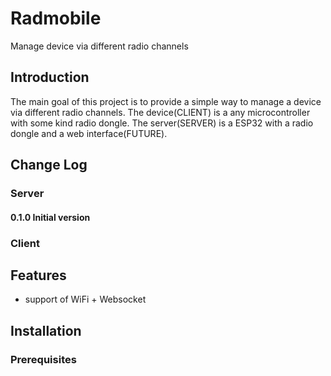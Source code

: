 # Radmobile
Manage device via different radio channels

## Introduction

The main goal of this project is to provide a simple way to manage a device via different radio channels. 
The device(CLIENT) is a any microcontroller with some kind radio dongle.
The server(SERVER) is a ESP32 with a radio dongle and a web interface(FUTURE).

## Change Log

### Server

#### 0.1.0 Initial version

### Client

## Features
- support of WiFi + Websocket

## Installation

### Prerequisites

